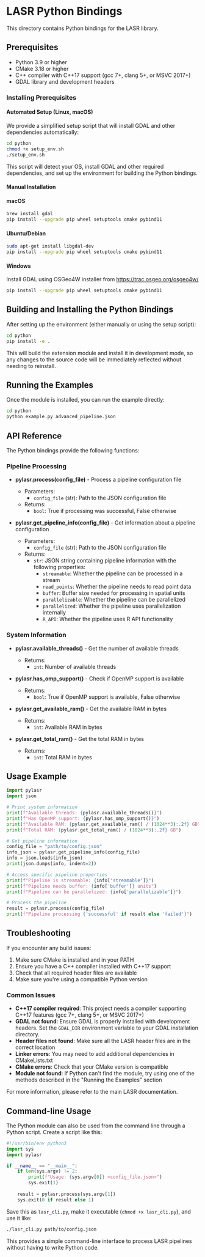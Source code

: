 # LASR Python Bindings

This directory contains Python bindings for the LASR library.

## Prerequisites

- Python 3.9 or higher
- CMake 3.18 or higher
- C++ compiler with C++17 support (gcc 7+, clang 5+, or MSVC 2017+)
- GDAL library and development headers

### Installing Prerequisites

#### Automated Setup (Linux, macOS)
We provide a simplified setup script that will install GDAL and other dependencies automatically:

```bash
cd python
chmod +x setup_env.sh
./setup_env.sh
```

This script will detect your OS, install GDAL and other required dependencies, and set up the environment for building the Python bindings.

#### Manual Installation

#### macOS
```bash
brew install gdal
pip install --upgrade pip wheel setuptools cmake pybind11
```

#### Ubuntu/Debian
```bash
sudo apt-get install libgdal-dev
pip install --upgrade pip wheel setuptools cmake pybind11
```

#### Windows
Install GDAL using OSGeo4W installer from https://trac.osgeo.org/osgeo4w/
```bash
pip install --upgrade pip wheel setuptools cmake pybind11
```

## Building and Installing the Python Bindings

After setting up the environment (either manually or using the setup script):

```bash
cd python
pip install -e .
```

This will build the extension module and install it in development mode, so any changes to the source code will be immediately reflected without needing to reinstall.

## Running the Examples

Once the module is installed, you can run the example directly:

```bash
cd python
python example.py advanced_pipeline.json
```

## API Reference

The Python bindings provide the following functions:

### Pipeline Processing

- **pylasr.process(config_file)** - Process a pipeline configuration file
  - Parameters:
    - `config_file` (str): Path to the JSON configuration file
  - Returns:
    - `bool`: True if processing was successful, False otherwise

- **pylasr.get_pipeline_info(config_file)** - Get information about a pipeline configuration
  - Parameters:
    - `config_file` (str): Path to the JSON configuration file
  - Returns:
    - `str`: JSON string containing pipeline information with the following properties:
      - `streamable`: Whether the pipeline can be processed in a stream
      - `read_points`: Whether the pipeline needs to read point data
      - `buffer`: Buffer size needed for processing in spatial units
      - `parallelizable`: Whether the pipeline can be parallelized
      - `parallelized`: Whether the pipeline uses parallelization internally
      - `R_API`: Whether the pipeline uses R API functionality

### System Information

- **pylasr.available_threads()** - Get the number of available threads
  - Returns:
    - `int`: Number of available threads

- **pylasr.has_omp_support()** - Check if OpenMP support is available
  - Returns:
    - `bool`: True if OpenMP support is available, False otherwise

- **pylasr.get_available_ram()** - Get the available RAM in bytes
  - Returns:
    - `int`: Available RAM in bytes

- **pylasr.get_total_ram()** - Get the total RAM in bytes
  - Returns:
    - `int`: Total RAM in bytes

## Usage Example

```python
import pylasr
import json

# Print system information
print(f"Available threads: {pylasr.available_threads()}")
print(f"Has OpenMP support: {pylasr.has_omp_support()}")
print(f"Available RAM: {pylasr.get_available_ram() / (1024**3):.2f} GB")
print(f"Total RAM: {pylasr.get_total_ram() / (1024**3):.2f} GB")

# Get pipeline information
config_file = "path/to/config.json"
info_json = pylasr.get_pipeline_info(config_file)
info = json.loads(info_json)
print(json.dumps(info, indent=2))

# Access specific pipeline properties
print(f"Pipeline is streamable: {info['streamable']}")
print(f"Pipeline needs buffer: {info['buffer']} units")
print(f"Pipeline can be parallelized: {info['parallelizable']}")

# Process the pipeline
result = pylasr.process(config_file)
print(f"Pipeline processing {'successful' if result else 'failed'}")
```

## Troubleshooting

If you encounter any build issues:

1. Make sure CMake is installed and in your PATH
2. Ensure you have a C++ compiler installed with C++17 support
3. Check that all required header files are available
4. Make sure you're using a compatible Python version

### Common Issues

- **C++17 compiler required**: This project needs a compiler supporting C++17 features (gcc 7+, clang 5+, or MSVC 2017+)
- **GDAL not found**: Ensure GDAL is properly installed with development headers. Set the `GDAL_DIR` environment variable to your GDAL installation directory.
- **Header files not found**: Make sure all the LASR header files are in the correct location
- **Linker errors**: You may need to add additional dependencies in CMakeLists.txt
- **CMake errors**: Check that your CMake version is compatible
- **Module not found**: If Python can't find the module, try using one of the methods described in the "Running the Examples" section

For more information, please refer to the main LASR documentation. 

## Command-line Usage

The Python module can also be used from the command line through a Python script. Create a script like this:

```python
#!/usr/bin/env python3
import sys
import pylasr

if __name__ == "__main__":
    if len(sys.argv) != 2:
        print(f"Usage: {sys.argv[0]} <config_file.json>")
        sys.exit(1)
    
    result = pylasr.process(sys.argv[1])
    sys.exit(0 if result else 1)
```

Save this as `lasr_cli.py`, make it executable (`chmod +x lasr_cli.py`), and use it like:

```bash
./lasr_cli.py path/to/config.json
```

This provides a simple command-line interface to process LASR pipelines without having to write Python code. 